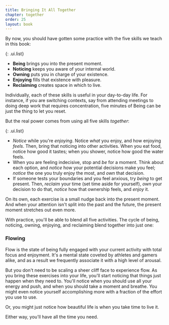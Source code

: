 ```yaml
---
title: Bringing It All Together
chapter: together
order: 25
layout: book
---
```


By now, you should have gotten some practice with the five skills we teach in this book:

{: .ui.list}
- **Being** brings you into the present moment.
- **Noticing** keeps you aware of your internal world.
- **Owning** puts you in charge of your existence.
- **Enjoying** fills that existence with pleasure.
- **Reclaiming** creates space in which to live.

Individually, each of these skills is useful in your day-to-day life. For instance, if you are switching contexts, say from attending meetings to doing deep work that requires concentration, five minutes of Being can be just the thing to let you reset.

But the real power comes from using all five skills *together*:

{: .ui.list}
* *Notice* while you're *enjoying*. Notice *what* you enjoy, and how enjoying *feels*. Then, bring that noticing into other activities. When you eat food, notice how good it tastes; when you shower, notice how good the water feels.
* When you are feeling indecisive, stop and *be* for a moment. Think about each option, and *notice* how your potential decisions make you feel; *notice* the one you truly enjoy the most, and *own* that decision.
* If someone tests your boundaries and you feel anxious, try *being* to get present. Then, *reclaim* your time (set time aside for yourself), *own* your decision to do that, *notice* how that ownership feels, and *enjoy* it.


On its own, each exercise is a small nudge back into the present moment. And when your attention isn't split into the past and the future, the present moment stretches out even more.

With practice, you'll be able to blend all five activities. The cycle of being, noticing, owning, enjoying, and reclaiming blend together into just one:

### Flowing

Flow is the state of being fully engaged with your current activity with total focus and enjoyment. It's a mental state coveted by athletes and gamers alike, and as a result we frequently associate it with a high level of arousal.

But you don't need to be scaling a sheer cliff face to experience flow. As you bring these exercises into your life, you'll start noticing that things just happen when they need to. You'll notice when you should use all your energy and push, and when you should take a moment and breathe. You might even notice yourself accomplishing more with a fraction of the effort you use to use.

Or, you might just notice how beautiful life is when you take time to live it.

Either way, you'll have all the time you need.
